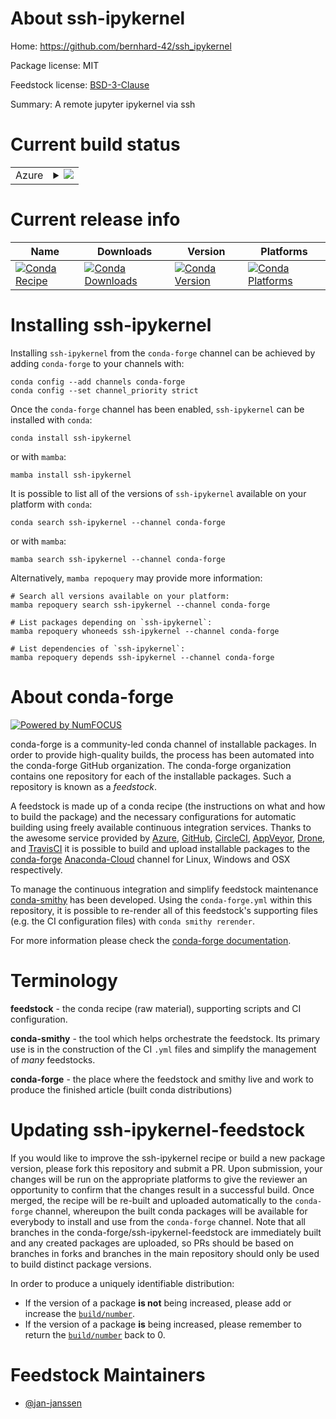 About ssh-ipykernel
===================

Home: https://github.com/bernhard-42/ssh_ipykernel

Package license: MIT

Feedstock license: [BSD-3-Clause](https://github.com/conda-forge/ssh-ipykernel-feedstock/blob/main/LICENSE.txt)

Summary: A remote jupyter ipykernel via ssh

Current build status
====================


<table>
    
  <tr>
    <td>Azure</td>
    <td>
      <details>
        <summary>
          <a href="https://dev.azure.com/conda-forge/feedstock-builds/_build/latest?definitionId=18429&branchName=main">
            <img src="https://dev.azure.com/conda-forge/feedstock-builds/_apis/build/status/ssh-ipykernel-feedstock?branchName=main">
          </a>
        </summary>
        <table>
          <thead><tr><th>Variant</th><th>Status</th></tr></thead>
          <tbody><tr>
              <td>linux_64_python3.10.____cpython</td>
              <td>
                <a href="https://dev.azure.com/conda-forge/feedstock-builds/_build/latest?definitionId=18429&branchName=main">
                  <img src="https://dev.azure.com/conda-forge/feedstock-builds/_apis/build/status/ssh-ipykernel-feedstock?branchName=main&jobName=linux&configuration=linux%20linux_64_python3.10.____cpython" alt="variant">
                </a>
              </td>
            </tr><tr>
              <td>linux_64_python3.8.____cpython</td>
              <td>
                <a href="https://dev.azure.com/conda-forge/feedstock-builds/_build/latest?definitionId=18429&branchName=main">
                  <img src="https://dev.azure.com/conda-forge/feedstock-builds/_apis/build/status/ssh-ipykernel-feedstock?branchName=main&jobName=linux&configuration=linux%20linux_64_python3.8.____cpython" alt="variant">
                </a>
              </td>
            </tr><tr>
              <td>linux_64_python3.9.____cpython</td>
              <td>
                <a href="https://dev.azure.com/conda-forge/feedstock-builds/_build/latest?definitionId=18429&branchName=main">
                  <img src="https://dev.azure.com/conda-forge/feedstock-builds/_apis/build/status/ssh-ipykernel-feedstock?branchName=main&jobName=linux&configuration=linux%20linux_64_python3.9.____cpython" alt="variant">
                </a>
              </td>
            </tr><tr>
              <td>osx_64_python3.10.____cpython</td>
              <td>
                <a href="https://dev.azure.com/conda-forge/feedstock-builds/_build/latest?definitionId=18429&branchName=main">
                  <img src="https://dev.azure.com/conda-forge/feedstock-builds/_apis/build/status/ssh-ipykernel-feedstock?branchName=main&jobName=osx&configuration=osx%20osx_64_python3.10.____cpython" alt="variant">
                </a>
              </td>
            </tr><tr>
              <td>osx_64_python3.8.____cpython</td>
              <td>
                <a href="https://dev.azure.com/conda-forge/feedstock-builds/_build/latest?definitionId=18429&branchName=main">
                  <img src="https://dev.azure.com/conda-forge/feedstock-builds/_apis/build/status/ssh-ipykernel-feedstock?branchName=main&jobName=osx&configuration=osx%20osx_64_python3.8.____cpython" alt="variant">
                </a>
              </td>
            </tr><tr>
              <td>osx_64_python3.9.____cpython</td>
              <td>
                <a href="https://dev.azure.com/conda-forge/feedstock-builds/_build/latest?definitionId=18429&branchName=main">
                  <img src="https://dev.azure.com/conda-forge/feedstock-builds/_apis/build/status/ssh-ipykernel-feedstock?branchName=main&jobName=osx&configuration=osx%20osx_64_python3.9.____cpython" alt="variant">
                </a>
              </td>
            </tr><tr>
              <td>win_64_python3.10.____cpython</td>
              <td>
                <a href="https://dev.azure.com/conda-forge/feedstock-builds/_build/latest?definitionId=18429&branchName=main">
                  <img src="https://dev.azure.com/conda-forge/feedstock-builds/_apis/build/status/ssh-ipykernel-feedstock?branchName=main&jobName=win&configuration=win%20win_64_python3.10.____cpython" alt="variant">
                </a>
              </td>
            </tr><tr>
              <td>win_64_python3.8.____cpython</td>
              <td>
                <a href="https://dev.azure.com/conda-forge/feedstock-builds/_build/latest?definitionId=18429&branchName=main">
                  <img src="https://dev.azure.com/conda-forge/feedstock-builds/_apis/build/status/ssh-ipykernel-feedstock?branchName=main&jobName=win&configuration=win%20win_64_python3.8.____cpython" alt="variant">
                </a>
              </td>
            </tr><tr>
              <td>win_64_python3.9.____cpython</td>
              <td>
                <a href="https://dev.azure.com/conda-forge/feedstock-builds/_build/latest?definitionId=18429&branchName=main">
                  <img src="https://dev.azure.com/conda-forge/feedstock-builds/_apis/build/status/ssh-ipykernel-feedstock?branchName=main&jobName=win&configuration=win%20win_64_python3.9.____cpython" alt="variant">
                </a>
              </td>
            </tr>
          </tbody>
        </table>
      </details>
    </td>
  </tr>
</table>

Current release info
====================

| Name | Downloads | Version | Platforms |
| --- | --- | --- | --- |
| [![Conda Recipe](https://img.shields.io/badge/recipe-ssh--ipykernel-green.svg)](https://anaconda.org/conda-forge/ssh-ipykernel) | [![Conda Downloads](https://img.shields.io/conda/dn/conda-forge/ssh-ipykernel.svg)](https://anaconda.org/conda-forge/ssh-ipykernel) | [![Conda Version](https://img.shields.io/conda/vn/conda-forge/ssh-ipykernel.svg)](https://anaconda.org/conda-forge/ssh-ipykernel) | [![Conda Platforms](https://img.shields.io/conda/pn/conda-forge/ssh-ipykernel.svg)](https://anaconda.org/conda-forge/ssh-ipykernel) |

Installing ssh-ipykernel
========================

Installing `ssh-ipykernel` from the `conda-forge` channel can be achieved by adding `conda-forge` to your channels with:

```
conda config --add channels conda-forge
conda config --set channel_priority strict
```

Once the `conda-forge` channel has been enabled, `ssh-ipykernel` can be installed with `conda`:

```
conda install ssh-ipykernel
```

or with `mamba`:

```
mamba install ssh-ipykernel
```

It is possible to list all of the versions of `ssh-ipykernel` available on your platform with `conda`:

```
conda search ssh-ipykernel --channel conda-forge
```

or with `mamba`:

```
mamba search ssh-ipykernel --channel conda-forge
```

Alternatively, `mamba repoquery` may provide more information:

```
# Search all versions available on your platform:
mamba repoquery search ssh-ipykernel --channel conda-forge

# List packages depending on `ssh-ipykernel`:
mamba repoquery whoneeds ssh-ipykernel --channel conda-forge

# List dependencies of `ssh-ipykernel`:
mamba repoquery depends ssh-ipykernel --channel conda-forge
```


About conda-forge
=================

[![Powered by
NumFOCUS](https://img.shields.io/badge/powered%20by-NumFOCUS-orange.svg?style=flat&colorA=E1523D&colorB=007D8A)](https://numfocus.org)

conda-forge is a community-led conda channel of installable packages.
In order to provide high-quality builds, the process has been automated into the
conda-forge GitHub organization. The conda-forge organization contains one repository
for each of the installable packages. Such a repository is known as a *feedstock*.

A feedstock is made up of a conda recipe (the instructions on what and how to build
the package) and the necessary configurations for automatic building using freely
available continuous integration services. Thanks to the awesome service provided by
[Azure](https://azure.microsoft.com/en-us/services/devops/), [GitHub](https://github.com/),
[CircleCI](https://circleci.com/), [AppVeyor](https://www.appveyor.com/),
[Drone](https://cloud.drone.io/welcome), and [TravisCI](https://travis-ci.com/)
it is possible to build and upload installable packages to the
[conda-forge](https://anaconda.org/conda-forge) [Anaconda-Cloud](https://anaconda.org/)
channel for Linux, Windows and OSX respectively.

To manage the continuous integration and simplify feedstock maintenance
[conda-smithy](https://github.com/conda-forge/conda-smithy) has been developed.
Using the ``conda-forge.yml`` within this repository, it is possible to re-render all of
this feedstock's supporting files (e.g. the CI configuration files) with ``conda smithy rerender``.

For more information please check the [conda-forge documentation](https://conda-forge.org/docs/).

Terminology
===========

**feedstock** - the conda recipe (raw material), supporting scripts and CI configuration.

**conda-smithy** - the tool which helps orchestrate the feedstock.
                   Its primary use is in the construction of the CI ``.yml`` files
                   and simplify the management of *many* feedstocks.

**conda-forge** - the place where the feedstock and smithy live and work to
                  produce the finished article (built conda distributions)


Updating ssh-ipykernel-feedstock
================================

If you would like to improve the ssh-ipykernel recipe or build a new
package version, please fork this repository and submit a PR. Upon submission,
your changes will be run on the appropriate platforms to give the reviewer an
opportunity to confirm that the changes result in a successful build. Once
merged, the recipe will be re-built and uploaded automatically to the
`conda-forge` channel, whereupon the built conda packages will be available for
everybody to install and use from the `conda-forge` channel.
Note that all branches in the conda-forge/ssh-ipykernel-feedstock are
immediately built and any created packages are uploaded, so PRs should be based
on branches in forks and branches in the main repository should only be used to
build distinct package versions.

In order to produce a uniquely identifiable distribution:
 * If the version of a package **is not** being increased, please add or increase
   the [``build/number``](https://docs.conda.io/projects/conda-build/en/latest/resources/define-metadata.html#build-number-and-string).
 * If the version of a package **is** being increased, please remember to return
   the [``build/number``](https://docs.conda.io/projects/conda-build/en/latest/resources/define-metadata.html#build-number-and-string)
   back to 0.

Feedstock Maintainers
=====================

* [@jan-janssen](https://github.com/jan-janssen/)

